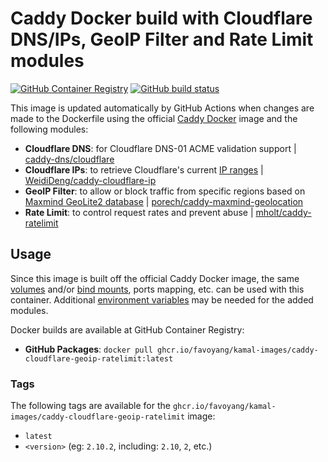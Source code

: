 # Caddy Docker build with Cloudflare DNS/IPs, GeoIP Filter and Rate Limit modules

[![GitHub Container Registry](https://img.shields.io/badge/GHCR%20-%20favoyang%2Fkamal--images%2Fcaddy--cloudflare--geoip--ratelimit%20-%20%230db7ed?style=flat&logo=docker)](https://ghcr.io/favoyang/kamal-images/caddy-cloudflare-geoip-ratelimit)
[![GitHub build status](https://img.shields.io/github/actions/workflow/status/favoyang/kamal-images/build-caddy-cloudflare-geoip-ratelimit.yml?label=Build)](https://github.com/favoyang/kamal-images/actions/workflows/build-caddy-cloudflare-geoip-ratelimit.yml)

This image is updated automatically by GitHub Actions when changes are made to the Dockerfile using the official [Caddy Docker](https://hub.docker.com/_/caddy) image and the following modules:

- **Cloudflare DNS**: for Cloudflare DNS-01 ACME validation support | [caddy-dns/cloudflare](https://github.com/caddy-dns/cloudflare)
- **Cloudflare IPs**: to retrieve Cloudflare's current [IP ranges](https://www.cloudflare.com/ips/) | [WeidiDeng/caddy-cloudflare-ip](https://github.com/WeidiDeng/caddy-cloudflare-ip)
- **GeoIP Filter**: to allow or block traffic from specific regions based on [Maxmind GeoLite2 database](https://dev.maxmind.com/geoip/geolite2-free-geolocation-data) | [porech/caddy-maxmind-geolocation](https://github.com/porech/caddy-maxmind-geolocation)
- **Rate Limit**: to control request rates and prevent abuse | [mholt/caddy-ratelimit](https://github.com/mholt/caddy-ratelimit)

## Usage

Since this image is built off the official Caddy Docker image, the same [volumes](https://docs.docker.com/storage/volumes/) and/or [bind mounts](https://docs.docker.com/storage/bind-mounts/), ports mapping, etc. can be used with this container. Additional [environment variables](https://caddyserver.com/docs/caddyfile/concepts#environment-variables) may be needed for the added modules.

Docker builds are available at GitHub Container Registry:

- **GitHub Packages**: `docker pull ghcr.io/favoyang/kamal-images/caddy-cloudflare-geoip-ratelimit:latest`

### Tags

The following tags are available for the `ghcr.io/favoyang/kamal-images/caddy-cloudflare-geoip-ratelimit` image:

- `latest`
- `<version>` (eg: `2.10.2`, including: `2.10`, `2`, etc.)
